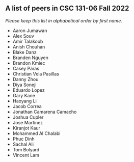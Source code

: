 A list of peers in CSC 131-06 Fall 2022
--------------------------------------------------

*Please keep this list in alphabetical order by first name.*
* Aaron Jumawan
* Alex Souv
* Amir Talakoob
* Anish Chouhan
* Blake Danz
* Branden Nguyen
* Brandon Kmiec
* Casey Paras
* Christian Vela Pasillas
* Danny Zhou
* Diya Soneji
* Eduardo Lopez
* Gary Kane
* Haoyang Li 
* Jacob Correa
* Jonathan Camarena Camacho
* Joshua Cupler
* Jose Martinez
* Kiranjot Kaur
* Mohammed Al Chalabi
* Phuc Dinh
* Sachal Ali
* Tom Bolyard
* Vincent Lam
